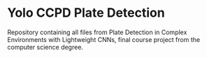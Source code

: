 # Yolo CCPD Plate Detection

Repository containing all files from Plate Detection in Complex Environments with Lightweight CNNs, final course project from the computer science degree.
